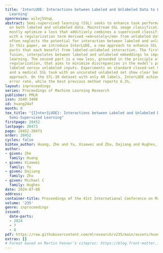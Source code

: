 ```yaml
---
title: 'InterLUDE: Interactions between Labeled and Unlabeled Data to Enhance Semi-Supervised
  Learning'
openreview: wilej5VnqL
abstract: Semi-supervised learning (SSL) seeks to enhance task performance by training
  on both labeled and unlabeled data. Mainstream SSL image classification methods
  mostly optimize a loss that additively combines a supervised classification objective
  with a regularization term derived <em>solely</em> from unlabeled data. This formulation
  often neglects the potential for interaction between labeled and unlabeled images.
  In this paper, we introduce InterLUDE, a new approach to enhance SSL made of two
  parts that each benefit from labeled-unlabeled interaction. The first part, embedding
  fusion, interpolates between labeled and unlabeled embeddings to improve representation
  learning. The second part is a new loss, grounded in the principle of consistency
  regularization, that aims to minimize discrepancies in the model’s predictions between
  labeled versus unlabeled inputs. Experiments on standard closed-set SSL benchmarks
  and a medical SSL task with an uncurated unlabeled set show clear benefits to our
  approach. On the STL-10 dataset with only 40 labels, InterLUDE achieves <b>3.2%</b>
  error rate, while the best previous method reports 6.3%.
layout: inproceedings
series: Proceedings of Machine Learning Research
publisher: PMLR
issn: 2640-3498
id: huang24af
month: 0
tex_title: "{I}nter{LUDE}: Interactions between Labeled and Unlabeled Data to Enhance
  Semi-Supervised Learning"
firstpage: 20452
lastpage: 20473
page: 20452-20473
order: 20452
cycles: false
bibtex_author: Huang, Zhe and Yu, Xiaowei and Zhu, Dajiang and Hughes, Michael C
author:
- given: Zhe
  family: Huang
- given: Xiaowei
  family: Yu
- given: Dajiang
  family: Zhu
- given: Michael C
  family: Hughes
date: 2024-07-08
address:
container-title: Proceedings of the 41st International Conference on Machine Learning
volume: '235'
genre: inproceedings
issued:
  date-parts:
  - 2024
  - 7
  - 8
pdf: https://raw.githubusercontent.com/mlresearch/v235/main/assets/huang24af/huang24af.pdf
extras: []
# Format based on Martin Fenner's citeproc: https://blog.front-matter.io/posts/citeproc-yaml-for-bibliographies/
---
```

